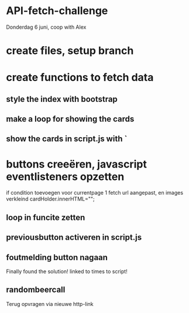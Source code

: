 # API-fetch-challenge
Donderdag 6 juni, coop with Alex 
# create files, setup branch
# create functions to fetch data
## style the index with bootstrap
## make a loop for showing the cards
## show the cards in script.js with `
# buttons creeëren, javascript eventlisteners opzetten
if condition toevoegen voor currentpage  1
fetch url aangepast, en 
images verkleind
 cardHolder.innerHTML="";
 ## loop in funcite zetten
 ## previousbutton activeren in script.js
 ## foutmelding button nagaan
 Finally found the solution! linked to times to script!
 ## randombeercall
 Terug opvragen via nieuwe http-link
 
 